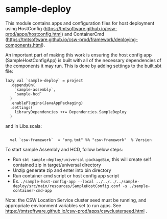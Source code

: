 # sample-deploy

This module contains apps and configuration files for host deployment using 
HostConfig (https://tmtsoftware.github.io/csw-prod/apps/hostconfig.html) and 
ContainerCmd (https://tmtsoftware.github.io/csw-prod/framework/deploying-components.html).

An important part of making this work is ensuring the host config app (SampleHostConfigApp) is built
with all of the necessary dependencies of the components it may run.  This is done by adding settings to the
built.sbt file:

```
lazy val `sample-deploy` = project
  .dependsOn(
    `sample-assembly`,
    `sample-hcd`
  )
  .enablePlugins(JavaAppPackaging)
  .settings(
    libraryDependencies ++= Dependencies.SampleDeploy
  )
```

and in Libs.scala:

```

  val `csw-framework`  = "org.tmt" %% "csw-framework"  % Version

```

To start sample Assembly and HCD, follow below steps:

 - Run `sbt sample-deploy/universal:packageBin`, this will create self contained zip in target/universal directory
 - Unzip generate zip and enter into bin directory
 - Run container cmd script or host config app script
 - Ex.  `./sample-host-config-app --local ../../../../sample-deploy/src/main/resources/SampleHostConfig.conf -s ./sample-container-cmd-app`

Note: the CSW Location Service cluster seed must be running, and appropriate environment variables set to run apps.
See https://tmtsoftware.github.io/csw-prod/apps/cswclusterseed.html .